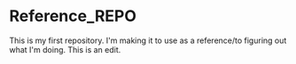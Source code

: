 # Reference_REPO
This is my first repository. I'm making it to use as a reference/to figuring out what I'm doing.
This is an edit.

